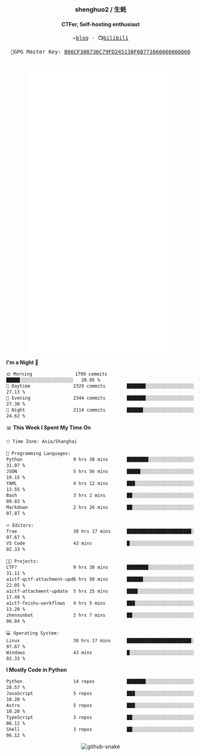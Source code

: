 <h3 align="center"> shenghuo2 / 生蚝 </h3>
<h4 align="center" >CTFer, Self-hosting enthusiast</h3>


<p align="center">
  <samp>
    ✍️<a href="https://blog.shenghuo2.top/">blog</a> -
    📺<a href="https://space.bilibili.com/85894935">bilibili</a>
  </samp>
</p>
<p align="center">
  <samp>
     🔐GPG Master Key: <a align="center" href="https://github.com/shenghuo2.gpg">B66CF308736C79FD245138F68771666666666666</a>
  </samp>
</p>
<br>
<p align="center">
  <a href="https://github.com/shenghuo2">
    <img width="400" align="top" src="https://github.com/shenghuo2/shenghuo2/blob/main/metrics.left.svg" />
  </a>
  <a href="https://github.com/shenghuo2">
    <img width="400" align="top" src="https://github.com/shenghuo2/shenghuo2/blob/main/metrics.right.svg" />
  </a>
</p>


<!--START_SECTION:waka-->
**I'm a Night 🦉** 

```text
🌞 Morning                1799 commits        █████░░░░░░░░░░░░░░░░░░░░   20.95 % 
🌆 Daytime                2329 commits        ███████░░░░░░░░░░░░░░░░░░   27.13 % 
🌃 Evening                2344 commits        ███████░░░░░░░░░░░░░░░░░░   27.30 % 
🌙 Night                  2114 commits        ██████░░░░░░░░░░░░░░░░░░░   24.62 % 
```


📊 **This Week I Spent My Time On** 

```text
🕑︎ Time Zone: Asia/Shanghai

💬 Programming Languages: 
Python                   9 hrs 38 mins       ████████░░░░░░░░░░░░░░░░░   31.07 % 
JSON                     5 hrs 56 mins       █████░░░░░░░░░░░░░░░░░░░░   19.15 % 
YAML                     4 hrs 12 mins       ███░░░░░░░░░░░░░░░░░░░░░░   13.55 % 
Bash                     3 hrs 2 mins        ██░░░░░░░░░░░░░░░░░░░░░░░   09.83 % 
Markdown                 2 hrs 26 mins       ██░░░░░░░░░░░░░░░░░░░░░░░   07.87 % 

🔥 Editors: 
Trae                     30 hrs 17 mins      ████████████████████████░   97.67 % 
VS Code                  43 mins             █░░░░░░░░░░░░░░░░░░░░░░░░   02.33 % 

🐱‍💻 Projects: 
CTF?                     9 hrs 38 mins       ████████░░░░░░░░░░░░░░░░░   31.11 % 
a1ctf-qctf-attachment-upd6 hrs 50 mins       ██████░░░░░░░░░░░░░░░░░░░   22.05 % 
a1ctf-attachment-update  5 hrs 25 mins       ████░░░░░░░░░░░░░░░░░░░░░   17.49 % 
a1ctf-feishu-workflows   4 hrs 5 mins        ███░░░░░░░░░░░░░░░░░░░░░░   13.20 % 
zhenxunbot               2 hrs 7 mins        ██░░░░░░░░░░░░░░░░░░░░░░░   06.84 % 

💻 Operating System: 
Linux                    30 hrs 17 mins      ████████████████████████░   97.67 % 
Windows                  43 mins             █░░░░░░░░░░░░░░░░░░░░░░░░   02.33 % 
```

**I Mostly Code in Python** 

```text
Python                   14 repos            ███████░░░░░░░░░░░░░░░░░░   28.57 % 
JavaScript               5 repos             ███░░░░░░░░░░░░░░░░░░░░░░   10.20 % 
Astro                    5 repos             ███░░░░░░░░░░░░░░░░░░░░░░   10.20 % 
TypeScript               3 repos             ██░░░░░░░░░░░░░░░░░░░░░░░   06.12 % 
Shell                    3 repos             ██░░░░░░░░░░░░░░░░░░░░░░░   06.12 % 
```




<!--END_SECTION:waka-->


<div align="center">
  <picture>
    <source media="(prefers-color-scheme: dark)" srcset="https://gist.githubusercontent.com/shenghuo2/bfce20b14ab0484cef03bae6e60e0b3a/raw/github-snake-dark.svg" />
    <source media="(prefers-color-scheme: light)" srcset="https://gist.githubusercontent.com/shenghuo2/bfce20b14ab0484cef03bae6e60e0b3a/raw/github-snake.svg" />
    <img alt="github-snake" src="https://gist.githubusercontent.com/shenghuo2/bfce20b14ab0484cef03bae6e60e0b3a/raw/github-snake.svg" />
  </picture>
</div>

<!--
**shenghuo2/shenghuo2** is a ✨ _special_ ✨ repository because its `README.md` (this file) appears on your GitHub profile.

Here are some ideas to get you started:

- 🔭 I’m currently working on ...
- 🌱 I’m currently learning ...
- 👯 I’m looking to collaborate on ...
- 🤔 I’m looking for help with ...
- 💬 Ask me about ...
- 📫 How to reach me: ...
- 😄 Pronouns: ...
- ⚡ Fun fact: ...
-->
